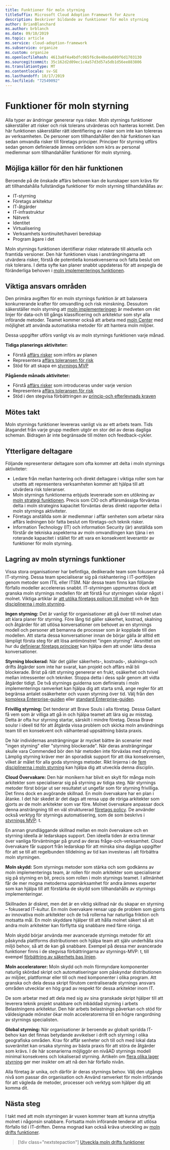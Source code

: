 ```yaml
---
title: Funktioner för moln styrning
titleSuffix: Microsoft Cloud Adoption Framework for Azure
description: Beskriver bildande av funktioner för moln styrning
author: BrianBlanchard
ms.author: brblanch
ms.date: 09/10/2019
ms.topic: article
ms.service: cloud-adoption-framework
ms.subservice: organize
ms.custom: organize
ms.openlocfilehash: 4613a8f4a4bdfc065f6c8e48eda609f6d1703130
ms.sourcegitcommit: 35c162d2d09ec1c4a57d3d57a5db1d56ee883806
ms.translationtype: MT
ms.contentlocale: sv-SE
ms.lasthandoff: 10/17/2019
ms.locfileid: "72549092"
---
```

# <a name="cloud-governance-capabilities"></a>Funktioner för moln styrning

Alla typer av ändringar genererar nya risker. Moln styrnings funktioner säkerställer att risker och risk tolerans utvärderas och hanteras korrekt. Den här funktionen säkerställer rätt identifiering av risker som inte kan tolereras av verksamheten. De personer som tillhandahåller den här funktionen kan sedan omvandla risker till företags principer. Principer för styrning utförs sedan genom definierade ämnes områden som körs av personal medlemmar som tillhandahåller funktioner för moln styrning.

## <a name="possible-sources-for-this-capability"></a>Möjliga källor för den här funktionen

Beroende på de önskade affärs behoven kan de kunskaper som krävs för att tillhandahålla fullständiga funktioner för moln styrning tillhandahållas av:

- IT-styrning
- Företags arkitektur
- IT-åtgärder
- IT-infrastruktur
- Nätverk
- Identitet
- Virtualisering
- Verksamhets kontinuitet/haveri beredskap
- Program ägare i det

Moln styrnings funktionen identifierar risker relaterade till aktuella och framtida versioner. Den här funktionen visas i ansträngningarna att utvärdera risker, förstå de potentiella konsekvenserna och fatta beslut om risk tolerans. I detta syfte kan planer snabbt uppdateras för att avspegla de föränderliga behoven i [moln implementerings funktionen](./cloud-adoption.md).

## <a name="key-responsibilities"></a>Viktiga ansvars områden

Den primära avgiften för en moln styrnings funktion är att balansera konkurrerande krafter för omvandling och risk minskning. Dessutom säkerställer moln styrning att [moln implementeringen](./cloud-adoption.md) är medveten om rikt linjer för data-och till gångs klassificering och arkitektur som styr alla införande metoder. Teamet kommer också att arbeta med [moln Center](./cloud-center-of-excellence.md) med möjlighet att använda automatiska metoder för att hantera moln miljöer.

Dessa uppgifter utförs vanligt vis av moln styrnings funktionen varje månad.

**Tidiga planerings aktiviteter:**

- Förstå [affärs risker](../govern/policy-compliance/risk-tolerance.md) som införs av planen
- Representera [affärs toleransen för risk](../govern/policy-compliance/risk-tolerance.md)
- Stöd för att skapa en [styrnings MVP](../govern/guides/index.md)

**Pågående månads aktiviteter:**

- Förstå [affärs risker](../govern/policy-compliance/risk-tolerance.md) som introduceras under varje version
- Representera [affärs toleransen för risk](../govern/policy-compliance/risk-tolerance.md)
- Stöd i den stegvisa förbättringen av [princip-och efterlevnads kraven](../govern/policy-compliance/index.md)

## <a name="meeting-cadence"></a>Mötes takt

Moln styrnings funktioner levereras vanligt vis av ett arbets team. Tids åtagandet från varje grupp medlem utgör en stor del av deras dagliga scheman. Bidragen är inte begränsade till möten och feedback-cykler.

## <a name="additional-participants"></a>Ytterligare deltagare

Följande representerar deltagare som ofta kommer att delta i moln styrnings aktiviteter:

- Ledare från mellan hantering och direkt deltagare i viktiga roller som har utsetts att representera verksamheten kommer att hjälpa till att utvärdera risk toleranser.
- Moln styrnings funktionerna erbjuds levererade som en utökning av [moln strategi funktionen](./cloud-strategy.md). Precis som CIO och affärsmässiga förväntas delta i moln strategins kapacitet förväntas deras direkt rapporter delta i moln styrnings aktiviteter.
- Företags anställda som är medlemmar i affär senheten som arbetar nära affärs ledningen bör fatta beslut om företags-och teknik risker.
- Information Technology (IT) och information Security (är) anställda som förstår de tekniska aspekterna av moln omvandlingen kan tjäna i en roterande kapacitet i stället för att vara en konsekvent leverantör av funktioner för moln styrning.

## <a name="maturation-of-cloud-governance-capability"></a>Lagring av moln styrnings funktioner

Vissa stora organisationer har befintliga, dedikerade team som fokuserar på IT-styrning. Dessa team specialiserar sig på riskhantering i IT-portföljen genom metoder som ITIL eller ITSM. När dessa team finns kan följande förfallo modeller accelereras snabbt. IT-styrningen uppmuntras dock att granska moln styrnings modellen för att förstå hur styrningen växlar något i molnet. Viktiga artiklar är [att utöka företags policyn till molnet](../govern/corporate-policy.md) och de [fem disciplinerna i moln styrning](../govern/governance-disciplines.md).

**Ingen styrning:** Det är vanligt för organisationer att gå över till molnet utan att klara planer för styrning. Före lång tid gäller säkerhet, kostnad, skalning och åtgärder för att utlösa konversationer om behovet av en styrnings modell och personer att bemanna de processer som är kopplade till den modellen. Att starta dessa konversationer innan de börjar gälla är alltid ett lämpligt första steg för att lösa antimönstret "ingen styrning". Avsnittet om hur du [definierar företags principer](../govern/corporate-policy.md) kan hjälpa dem att under lätta dessa konversationer.

**Styrning blockerad:** När det gäller säkerhets-, kostnads-, skalnings-och drifts åtgärder som inte har svarat, kan projekt och affärs mål bli blockerade. Brist på rätt styrning genererar en frukt, osäkerhet och tvivel mellan intressenter och tekniker. Stoppa detta i dess spår genom att vidta åtgärder tidigt. De två styrnings guiderna som definierats i moln implementerings ramverket kan hjälpa dig att starta små, ange regler för att begränsa antalet osäkerheter och vuxen styrning över tid. Välj från den [komplexa Enterprise-guiden](../govern/guides/complex/index.md) eller [standard Enterprise-guiden](../govern/guides/standard/index.md).

**Frivillig styrning:** Det tenderar att Brave Souls i alla företag. Dessa Gallant få vem som är villiga att gå in och hjälpa teamet att lära sig av misstag. Detta är ofta hur styrning startar, särskilt i mindre företag. Dessa Brave soulsr i ideell tid för att åtgärda vissa problem och skicka moln användnings team till en konsekvent och välhanterad uppsättning bästa praxis.

De här individernas ansträngningar är mycket bättre än scenarier med "ingen styrning" eller "styrning blockerade". När deras ansträngningar skulle vara Commended bör den här metoden inte förväxlas med styrning. Lämplig styrning kräver mer än sporadisk support för att öka konsekvensen, vilket är målet för alla goda styrnings metoder. Rikt linjerna i de [fem disciplinerna i moln styrning](../govern/governance-disciplines.md) kan hjälpa dig att utveckla denna disciplin.

**Cloud Övervakare:** Den här monikern har blivit en skylt för många moln arkitekter som specialiserar sig på styrning av tidiga steg. När styrnings metoder först börjar ut ser resultatet ut ungefär som för styrning frivilliga. Det finns dock en avgörande skillnad. En moln övervakare har en plan i åtanke. I det här skedet är det dags att rensa upp de röriga arkitekter som gjorts av de moln arkitekter som var före. Molnet övervakare anpassar dock denna ansträngning till en väl strukturerad [företags policy](../govern/corporate-policy.md). De använder också verktyg för styrnings automatisering, som de som beskrivs i [styrnings MVP](../govern/guides/complex/index.md): t.

En annan grundläggande skillnad mellan en moln övervakare och en styrning ideella är ledarskaps support. Den ideella tiden är extra timmar över vanliga förväntningar på grund av deras fråge-och-verksamhet. Cloud övervakare får support från ledarskap för att minska sina dagliga uppgifter för att se till att regelbunden tilldelning av tid kan investeras i att förbättra moln styrningen.

**Moln skydd:** Som styrnings metoder som stärka och som godkänns av moln implementerings team, är rollen för moln arkitekter som specialiserar sig på styrning en bit, precis som rollen i moln styrnings teamet. I allmänhet får de mer mogna metoderna uppmärksamhet för andra ämnes experter som kan hjälpa till att förstärka de skydd som tillhandahålls av styrnings implementeringar.

Skillnaden är diskret, men det är en viktig skillnad när du skapar en styrning – fokuserad IT-kultur. En moln övervakare rensar upp de problem som gjorts av innovativa moln arkitekter och de två rollerna har naturliga friktion och motsatta mål. En moln skyddare hjälper till att hålla molnet säkert så att andra moln arkitekter kan förflytta sig snabbare med färre röriga.

Moln skydd börjar använda mer avancerade styrnings metoder för att påskynda plattforms distributionen och hjälpa team att själv underhålla sina miljö behov, så att de kan gå snabbare. Exempel på dessa mer avancerade funktioner finns i de stegvisa förbättringarna av styrnings-MVP: t, till exempel [förbättring av säkerhets bas linjen](../govern/guides/complex/security-baseline-improvement.md).

**Moln acceleratorer:** Moln skydd och moln förmyndare komponenter naturlig skördad skript och automatiseringar som påskyndar distributionen av miljöer, plattformar eller till och med komponenter i olika program. Att granska och dela dessa skript förutom centraliserade styrnings ansvars områden utvecklar en hög grad av respekt för dessa arkitekter inom IT.

De som arbetar med att dela med sig av sina granskade skript hjälper till att leverera teknik projekt snabbare och inbäddad styrning i arbets Belastningens arkitektur. Den här arbets belastnings påverkan och stöd för väldesignade mönster ökar moln acceleratorerna till en högre rangordning av styrnings specialisten.

**Global styrning:** När organisationer är beroende av globalt spridda IT-behov kan det finnas betydande avvikelser i drift och styrning i olika geografiska områden. Krav för affär senheter och till och med lokal data suveränitet kan orsaka styrning av bästa praxis för att störa de åtgärder som krävs. I de här scenarierna möjliggör en nivåAD styrnings modell minimal konsekvens och lokaliserad styrning. Artikeln om [flera olika lager styrning](../govern/guides/complex/multiple-layers-of-governance.md) ger mer insikter om att nå den här förfallo nivån.

Alla företag är unika, och därför är deras styrnings behov. Välj den utgångs nivå som passar din organisation och Använd ramverket för moln införande för att vägleda de metoder, processer och verktyg som hjälper dig att komma dit.

## <a name="next-steps"></a>Nästa steg

I takt med att moln styrningen är vuxen kommer team att kunna utnyttja molnet i någonsin snabbare. Fortsatta moln införande tenderar att utlösa förfallo tid i IT-driften. Denna mognad kan också kräva utveckling av [moln drifts funktioner](./cloud-operations.md).

> [!div class="nextstepaction"]
> [Utveckla moln drifts funktioner](./cloud-operations.md)
